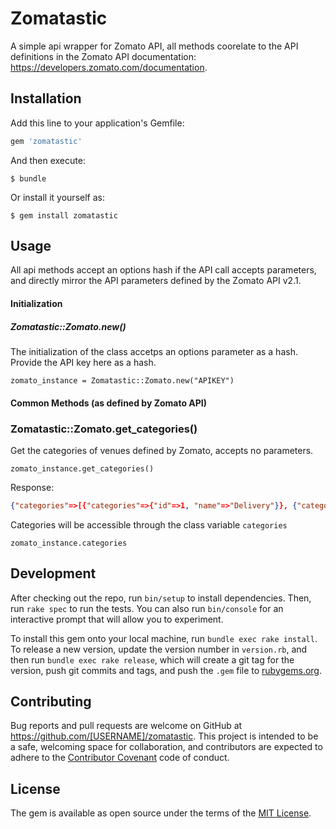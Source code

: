# Zomatastic

A simple api wrapper for Zomato API, all methods coorelate to the API definitions in the Zomato API documentation: https://developers.zomato.com/documentation.

## Installation

Add this line to your application's Gemfile:

```ruby
gem 'zomatastic'
```

And then execute:

    $ bundle

Or install it yourself as:

    $ gem install zomatastic

## Usage

All api methods accept an options hash if the API call accepts parameters, and directly mirror the API parameters defined by the Zomato API v2.1.

#### Initialization

##### Zomatastic::Zomato.new()

The initialization of the class accetps an options parameter as a hash. Provide the API key here as a hash.

`zomato_instance = Zomatastic::Zomato.new("APIKEY")`

#### Common Methods (as defined by Zomato API)
### Zomatastic::Zomato.get_categories()

Get the categories of venues defined by Zomato, accepts no parameters.

`zomato_instance.get_categories()`

Response: 

```json
{"categories"=>[{"categories"=>{"id"=>1, "name"=>"Delivery"}}, {"categories"=>{"id"=>2, "name"=>"Dine-out"}}, {"categories"=>{"id"=>3, "name"=>"Nightlife"}}, {"categories"=>{"id"=>4, "name"=>"Catching-up"}}, {"categories"=>{"id"=>5, "name"=>"Takeaway"}}, {"categories"=>{"id"=>6, "name"=>"Cafes"}}, {"categories"=>{"id"=>7, "name"=>"Daily Menus"}}, {"categories"=>{"id"=>8, "name"=>"Breakfast"}}, {"categories"=>{"id"=>9, "name"=>"Lunch"}}, {"categories"=>{"id"=>10, "name"=>"Dinner"}}, {"categories"=>{"id"=>11, "name"=>"Pubs & Bars"}}, {"categories"=>{"id"=>12, "name"=>"Premium Delivery"}}, {"categories"=>{"id"=>13, "name"=>"Pocket Friendly Delivery"}}, {"categories"=>{"id"=>14, "name"=>"Clubs & Lounges"}}]}
```

Categories will be accessible through the class variable `categories`

`zomato_instance.categories`





## Development

After checking out the repo, run `bin/setup` to install dependencies. Then, run `rake spec` to run the tests. You can also run `bin/console` for an interactive prompt that will allow you to experiment.

To install this gem onto your local machine, run `bundle exec rake install`. To release a new version, update the version number in `version.rb`, and then run `bundle exec rake release`, which will create a git tag for the version, push git commits and tags, and push the `.gem` file to [rubygems.org](https://rubygems.org).

## Contributing

Bug reports and pull requests are welcome on GitHub at https://github.com/[USERNAME]/zomatastic. This project is intended to be a safe, welcoming space for collaboration, and contributors are expected to adhere to the [Contributor Covenant](http://contributor-covenant.org) code of conduct.


## License

The gem is available as open source under the terms of the [MIT License](http://opensource.org/licenses/MIT).

